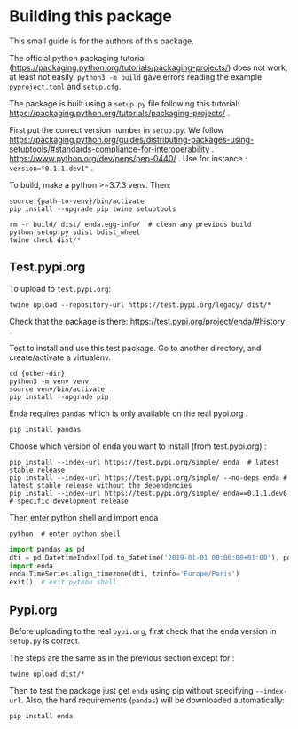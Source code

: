 # Building this package

This small guide is for the authors of this package. 

The official python packaging tutorial (https://packaging.python.org/tutorials/packaging-projects/) 
does not work, at least not easily. `python3 -m build` gave errors reading the example 
`pyproject.toml` and `setup.cfg`.

The package is built using a `setup.py` file following this tutorial: 
https://packaging.python.org/tutorials/packaging-projects/ .  

First put the correct version number in `setup.py`. We follow 
https://packaging.python.org/guides/distributing-packages-using-setuptools/#standards-compliance-for-interoperability .
https://www.python.org/dev/peps/pep-0440/ .
Use for instance : `version="0.1.1.dev1"` .

To build, make a python >=3.7.3 venv. Then:
```shell
source {path-to-venv}/bin/activate
pip install --upgrade pip twine setuptools
```

```shell
rm -r build/ dist/ enda.egg-info/  # clean any previous build
python setup.py sdist bdist_wheel  
twine check dist/*
```

## Test.pypi.org

To upload to `test.pypi.org`:
```shell
twine upload --repository-url https://test.pypi.org/legacy/ dist/*
```

Check that the package is there: https://test.pypi.org/project/enda/#history .

Test to install and use this test package. Go to another directory, and create/activate a virtualenv.
```shell
cd {other-dir}
python3 -m venv venv
source venv/bin/activate
pip install --upgrade pip
```

Enda requires `pandas` which is only available on the real pypi.org .
```shell
pip install pandas
```

Choose which version of enda you want to install (from test.pypi.org) : 
```shell
pip install --index-url https://test.pypi.org/simple/ enda  # latest stable release
pip install --index-url https://test.pypi.org/simple/ --no-deps enda # latest stable release without the dependencies
pip install --index-url https://test.pypi.org/simple/ enda==0.1.1.dev6 # specific development release
```

Then enter python shell and import enda
```
python  # enter python shell 
```
```python
import pandas as pd
dti = pd.DatetimeIndex([pd.to_datetime('2019-01-01 00:00:00+01:00'), pd.to_datetime('2019-01-01 00:02:00+01:00')])
import enda
enda.TimeSeries.align_timezone(dti, tzinfo='Europe/Paris')
exit()  # exit python shell 
```

## Pypi.org 

Before uploading to the real `pypi.org`, first check that the enda version in `setup.py` is correct.

The steps are the same as in the previous section except for :
```shell
twine upload dist/*
```
Then to test the package just get `enda` using pip without specifying `--index-url`. 
Also, the hard requirements (`pandas`) will be downloaded automatically:
```
pip install enda
```

